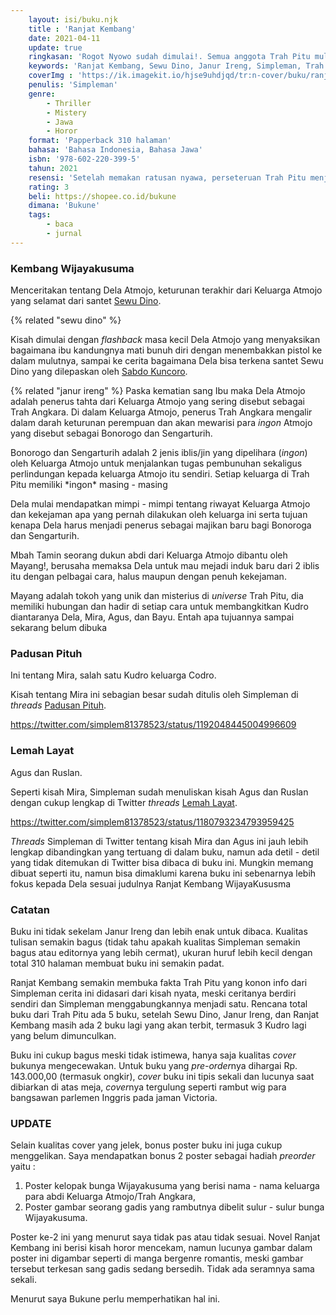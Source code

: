 ```yaml
---
    layout: isi/buku.njk
    title : 'Ranjat Kembang'
    date: 2021-04-11
    update: true
    ringkasan: 'Rogot Nyowo sudah dimulai!. Semua anggota Trah Pitu mulai menyiapkan tumbal untuk menyelamatkan diri dari Kudro'
    keywords: 'Ranjat Kembang, Sewu Dino, Janur Ireng, Simpleman, Trah Pitu, Padusan Pituh, Lemah Layat, Mira, Dela Atmojo'
    coverImg : 'https://ik.imagekit.io/hjse9uhdjqd/tr:n-cover/buku/ranjat-kembang_EQYxzyfUuZx.jpg'
    penulis: 'Simpleman'
    genre: 
        - Thriller
        - Mistery
        - Jawa
        - Horor
    format: 'Papperback 310 halaman'
    bahasa: 'Bahasa Indonesia, Bahasa Jawa'
    isbn: '978-602-220-399-5'
    tahun: 2021
    resensi: 'Setelah memakan ratusan nyawa, perseteruan Trah Pitu menjalar begitu jauh, meneror keturunan termuda dan orang - orang di luar lingkaran keluarga. Buku ini membawa 3 pintu cerita yaitu Padusan Pituh (Mira), Lemah Layat (Agus), dan Kembang Wijayakusuma (Dela Atmojo)'
    rating: 3
    beli: https://shopee.co.id/bukune
    dimana: 'Bukune'
    tags: 
        - baca
        - jurnal
---
```


### Kembang Wijayakusuma

Menceritakan tentang Dela Atmojo, keturunan terakhir dari Keluarga Atmojo yang selamat dari santet [Sewu Dino](https://kusaeni.com/baca/sewudino/). 

{% related "sewu dino" %}

Kisah dimulai dengan *flashback* masa kecil Dela Atmojo yang menyaksikan bagaimana ibu kandungnya mati bunuh diri dengan menembakkan pistol ke dalam mulutnya, sampai ke cerita bagaimana Dela bisa terkena santet Sewu Dino yang dilepaskan oleh [Sabdo Kuncoro](https://kusaeni.com/baca/janurireng/).

{% related "janur ireng" %}
Paska kematian sang Ibu maka Dela Atmojo adalah penerus tahta dari Keluarga Atmojo yang sering disebut sebagai Trah Angkara. Di dalam Keluarga Atmojo, penerus Trah Angkara mengalir dalam darah keturunan perempuan dan akan mewarisi para *ingon* Atmojo yang disebut sebagai Bonorogo dan Sengarturih.

 <p class="sidenote">Bonorogo dan Sengarturih adalah 2 jenis iblis/jin yang dipelihara (<i>ingon</i>) oleh Keluarga Atmojo untuk menjalankan tugas pembunuhan sekaligus perlindungan kepada keluarga Atmojo itu sendiri. Setiap keluarga di Trah Pitu memiliki *ingon* masing - masing</p>

Dela mulai mendapatkan mimpi - mimpi tentang riwayat Keluarga Atmojo dan kekejaman apa yang pernah dilakukan oleh keluarga ini serta tujuan kenapa Dela harus menjadi penerus sebagai majikan baru bagi Bonoroga dan Sengarturih.


Mbah Tamin seorang dukun abdi dari Keluarga Atmojo dibantu oleh Mayang!, berusaha memaksa Dela untuk mau mejadi induk baru dari 2 iblis itu dengan pelbagai cara, halus maupun dengan penuh kekejaman.

 <p class="sidenote">Mayang adalah tokoh yang unik dan misterius di <i>universe</i> Trah Pitu, dia memiliki hubungan dan hadir di setiap cara untuk membangkitkan Kudro diantaranya Dela, Mira, Agus, dan Bayu. Entah apa tujuannya sampai sekarang belum dibuka</p>

### Padusan Pituh

Ini tentang Mira, salah satu Kudro keluarga Codro.

Kisah tentang Mira ini sebagian besar sudah ditulis oleh Simpleman di *threads* [Padusan Pituh](https://twitter.com/simplem81378523/status/1192048445004996609).

https://twitter.com/simplem81378523/status/1192048445004996609

### Lemah Layat

Agus dan Ruslan. 

Seperti kisah Mira, Simpleman sudah menuliskan kisah Agus dan Ruslan dengan cukup lengkap di Twitter *threads* [Lemah Layat](https://twitter.com/simplem81378523/status/1180793234793959425).

https://twitter.com/simplem81378523/status/1180793234793959425

<p class="sidenote"><i>Threads</i> Simpleman di Twitter tentang kisah Mira dan Agus ini jauh lebih lengkap dibandingkan yang tertuang di dalam buku, namun ada detil - detil yang tidak ditemukan di Twitter bisa dibaca di buku ini. Mungkin memang dibuat seperti itu, namun bisa dimaklumi karena buku ini sebenarnya lebih fokus kepada Dela sesuai judulnya Ranjat Kembang WijayaKususma</p>

### Catatan

Buku ini tidak sekelam Janur Ireng dan lebih enak untuk dibaca. Kualitas tulisan semakin bagus (tidak tahu apakah kualitas Simpleman semakin bagus atau editornya yang lebih cermat), ukuran huruf lebih kecil dengan total 310 halaman membuat buku ini semakin padat.

Ranjat Kembang semakin membuka fakta Trah Pitu yang konon info dari Simpleman cerita ini didasari dari kisah nyata, meski ceritanya berdiri sendiri dan Simpleman menggabungkannya menjadi satu. Rencana total buku dari Trah Pitu ada 5 buku, setelah Sewu Dino, Janur Ireng, dan Ranjat Kembang masih ada 2 buku lagi yang akan terbit, termasuk 3 Kudro lagi yang belum dimunculkan.

Buku ini cukup bagus meski tidak istimewa, hanya saja kualitas *cover* bukunya mengecewakan. Untuk buku yang *pre-order*nya dihargai Rp. 143.000,00 (termasuk ongkir), *cover* buku ini tipis sekali dan lucunya saat dibiarkan di atas meja, *cover*nya tergulung seperti rambut wig para bangsawan parlemen Inggris pada jaman Victoria.

 <h3 class="text-xl font-semibold text-gray-500"><span class="text-red-500">UPDATE</span></h3>

Selain kualitas cover yang jelek, bonus poster buku ini juga cukup menggelikan. Saya mendapatkan bonus 2 poster sebagai hadiah *preorder* yaitu :
1. Poster kelopak bunga Wijayakusuma yang berisi nama - nama keluarga para abdi Keluarga Atmojo/Trah Angkara,
2. Poster gambar seorang gadis yang rambutnya dibelit sulur - sulur bunga Wijayakusuma. 

Poster ke-2 ini yang menurut saya tidak pas atau tidak sesuai. Novel Ranjat Kembang ini berisi kisah horor mencekam, namun lucunya gambar dalam poster ini digambar seperti di manga bergenre romantis, meski gambar tersebut terkesan sang gadis sedang bersedih. Tidak ada seramnya sama sekali.

Menurut saya Bukune perlu memperhatikan hal ini.

